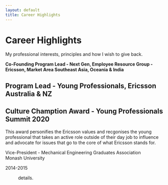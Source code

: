 ```yaml
---
layout: default
title: Career Highlights
---
```


<div class="post">
	<h1 class="pageTitle">Career Highlights</h1>
	<!-- <img src="{{ '/assets/img/Ganaka_Run.png' | relative_url }}" alt=""> -->
	<p class="intro">My professional interests, principles and how I wish to give back.</p>
	<p></p>
	<dl>
	  <dt><strong>Co-Founding Program Lead - Next Gen, Employee Resource Group - Ericsson, Market Area Southeast Asia, Oceania & India</strong></dt>
	  <h2>Program Lead - Young Professionals, Ericsson Australia & NZ </h2>
	  <h2>Culture Chamption Award - Young Professionals Summit 2020</h2>
	  <p>This award personifies the Ericsson values and recgonises the young professional that takes an active role outside of their day job to influence and advocate for issues that go to the core of what Ericsson stands for.</p>
	  <dt>Vice-President - Mechanical Engineering Graduates Association <br> Monash University</br><p>2014-2015</p></dt>
	    <dd>details.</dd>
	</dl>

</div>
